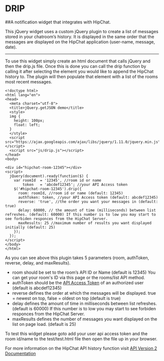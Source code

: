 # DRIP
##A notification widget that integrates with HipChat.

This jQuery widget uses a custom jQuery plugin to create a list of messages stored in your chatroom’s history. It is displayed in the same order that the messages are displayed on the HipChat application (user-name, message, date).

***

To use this widget simply create an html document that calls jQuery and then the drip.js file. Once this is done you can call the drip function by calling it after selecting the element you would like to append the HipChat history to. The plugin will then populate that element with a list of the rooms most recent messages.

```
<!doctype html>
<html lang="en">
<head>
  <meta charset="utf-8">
  <title>jQuery.getJSON demo</title>
  <style>
  img {
    height: 100px;
    float: left;
  }
  </style>
  <script src="https://ajax.googleapis.com/ajax/libs/jquery/1.11.0/jquery.min.js"></script>
  <script src="js/drip.js"></script>
</head>
<body>

<div id="hipchat-room-12345"></div>
<script>
  jQuery(document).ready(function($) {
    var roomId  = '12345', //room id or name
        token   = 'abcdef12345'; //your API Access token
    $('#hipchat-room-12345').drip({
      room: roomId, //room id or name (default: 12345)
      authToken: token, //your API Access token (default: abcdef12345)
      reverse: 'true', //the order you want your messages in (default: true)
      delay: 60000, // the amount of time (milliseconds) between list refreshes. (default: 60000) If this number is to low you may start to see forbiden responces from the HipChat Server.
      maxResults: 25 //maximum number of results you want displayed initially (default: 25)
    });
  });
</script>
</body>
</html>
```
As you can see above this plugin takes 5 parameters (room, authToken, reverse, delay, and maxResults).

- room should be set to the room’s API ID or Name (default is 12345) You can get your room's ID via this page or the rooms/list API method.
- authToken should be the [API Access Token](https://www.hipchat.com/account/api) of an authorized user (default is abcdef12345)
- reverse defines the order at which the messages will be displayed. true = newest on top, false = oldest on top (default is true)
- delay defines the amount of time in milliseconds between list refreshes. (default is 60000) If this number is to low you may start to see forbiden responces from the HipChat Server.
- maxResults defines the number of messages you want displayed on the list on page load. (default is 25)

To test this widget please goto add your user api access token and the room id/name to the test/test.html file then open the file up in your browser.

For more information on the HipChat API history function visit [API Version 2 Documentation](https://www.hipchat.com/docs/apiv2/method/view_history)
